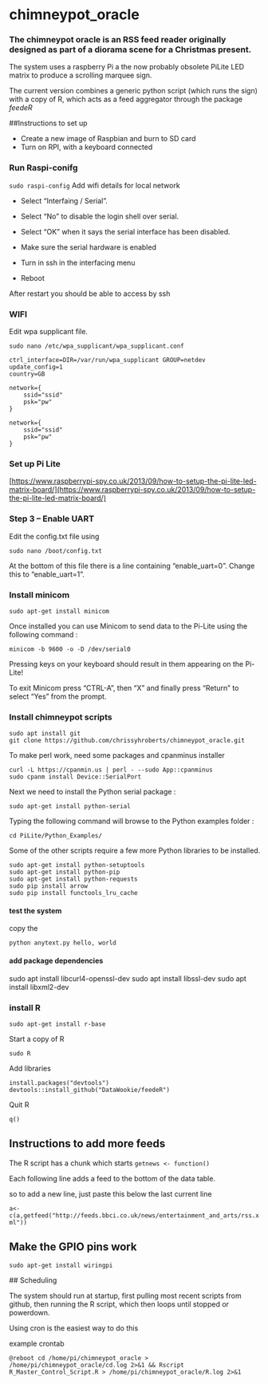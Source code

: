 # chimneypot_oracle

### The chimneypot oracle is an RSS feed reader originally designed as part of a diorama scene for a Christmas present. 

The system uses a raspberry Pi a the now probably obsolete PiLite LED matrix to produce a scrolling marquee sign. 

The current version combines a generic python script (which runs the sign) with a copy of R, which acts as a feed aggregator through the package *feedeR* 

##Instructions to set up 

* Create a new image of Raspbian and burn to SD card
* Turn on RPI, with a keyboard connected

### Run Raspi-conifg
`sudo raspi-config`
Add wifi details for local network

* Select “Interfaing / Serial”. 
* Select “No” to disable the login shell over serial. 
* Select “OK” when it says the serial interface has been disabled. 
* Make sure the serial hardware is enabled

* Turn in ssh in the interfacing menu
* Reboot


After restart you should be able to access by ssh



### WIFI

Edit wpa supplicant file. 

`sudo nano /etc/wpa_supplicant/wpa_supplicant.conf`


	ctrl_interface=DIR=/var/run/wpa_supplicant GROUP=netdev
	update_config=1
	country=GB
		
	network={
        ssid="ssid"
        psk="pw"
	}

	network={
        ssid="ssid"
        psk="pw"
	}

### Set up Pi Lite
[https://www.raspberrypi-spy.co.uk/2013/09/how-to-setup-the-pi-lite-led-matrix-board/](https://www.raspberrypi-spy.co.uk/2013/09/how-to-setup-the-pi-lite-led-matrix-board/)

### Step 3 – Enable UART
Edit the config.txt file using

	sudo nano /boot/config.txt

At the bottom of this file there is a line containing “enable_uart=0”. Change this to “enable_uart=1”.


### Install minicom

	sudo apt-get install minicom
	

Once installed you can use Minicom to send data to the Pi-Lite using the following command :

	minicom -b 9600 -o -D /dev/serial0

Pressing keys on your keyboard should result in them appearing on the Pi-Lite!

To exit Minicom press “CTRL-A”, then “X” and finally press “Return” to select “Yes” from the prompt.


### Install chimneypot scripts
	sudo apt install git
	git clone https://github.com/chrissyhroberts/chimneypot_oracle.git

To make perl work, need some packages and cpanminus installer

	curl -L https://cpanmin.us | perl - --sudo App::cpanminus
	sudo cpanm install Device::SerialPort
	



Next we need to install the Python serial package :

	sudo apt-get install python-serial

Typing the following command will browse to the Python examples folder :

	cd PiLite/Python_Examples/

Some of the other scripts require a few more Python libraries to be installed.

	sudo apt-get install python-setuptools
	sudo apt-get install python-pip
	sudo apt-get install python-requests
	sudo pip install arrow
	sudo pip install functools_lru_cache
	
#### test the system
copy the 

	python anytext.py hello, world


#### add package dependencies

sudo apt install libcurl4-openssl-dev
sudo apt install libssl-dev
sudo apt install libxml2-dev


### install R
	sudo apt-get install r-base

Start a copy of R
	
	sudo R

Add libraries

	install.packages("devtools")
	devtools::install_github("DataWookie/feedeR")

Quit R
	
	q()
	
	
## Instructions to add more feeds

The R script has a chunk which starts `getnews <- function()`

Each following line adds a feed to the bottom of the data table. 

so to add a new line, just paste this below the last current line

`a<-c(a,getfeed("http://feeds.bbci.co.uk/news/entertainment_and_arts/rss.xml"))`
	
## Make the GPIO pins work
	sudo apt-get install wiringpi


## Scheduling

The system should run at startup, first pulling most recent scripts from github, then running the R script, which then loops until stopped or powerdown.

Using cron is the easiest way to do this

example crontab


	@reboot cd /home/pi/chimneypot_oracle > /home/pi/chimneypot_oracle/cd.log 2>&1 && Rscript R_Master_Control_Script.R > /home/pi/chimneypot_oracle/R.log 2>&1

	
	
